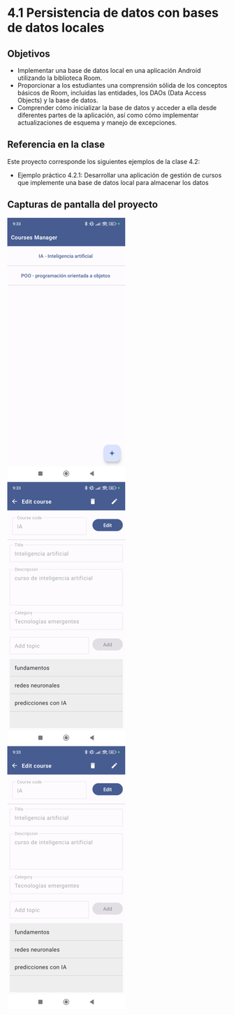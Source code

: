 # 4.1 Persistencia de datos con bases de datos locales
## Objetivos
- Implementar una base de datos local en una aplicación Android utilizando la biblioteca Room.
- Proporcionar a los estudiantes una comprensión sólida de los conceptos básicos de Room, incluidas las entidades, los DAOs (Data Access Objects) y la base de datos.
- Comprender cómo inicializar la base de datos y acceder a ella desde diferentes partes de la aplicación, así como cómo implementar actualizaciones de esquema y manejo de excepciones. 

## Referencia en la clase
Este proyecto corresponde los siguientes ejemplos de la clase 4.2:
- Ejemplo práctico 4.2.1: Desarrollar una aplicación de gestión de cursos que implemente una base de datos local para almacenar los datos

## Capturas de pantalla del proyecto
![Alt text](https://github.com/vareladev/pdm2024/blob/main/projectscreenshots/clase42-1.png)
![Alt text](https://github.com/vareladev/pdm2024/blob/main/projectscreenshots/clase42-2.png)
![Alt text](https://github.com/vareladev/pdm2024/blob/main/projectscreenshots/clase42-2.png)


